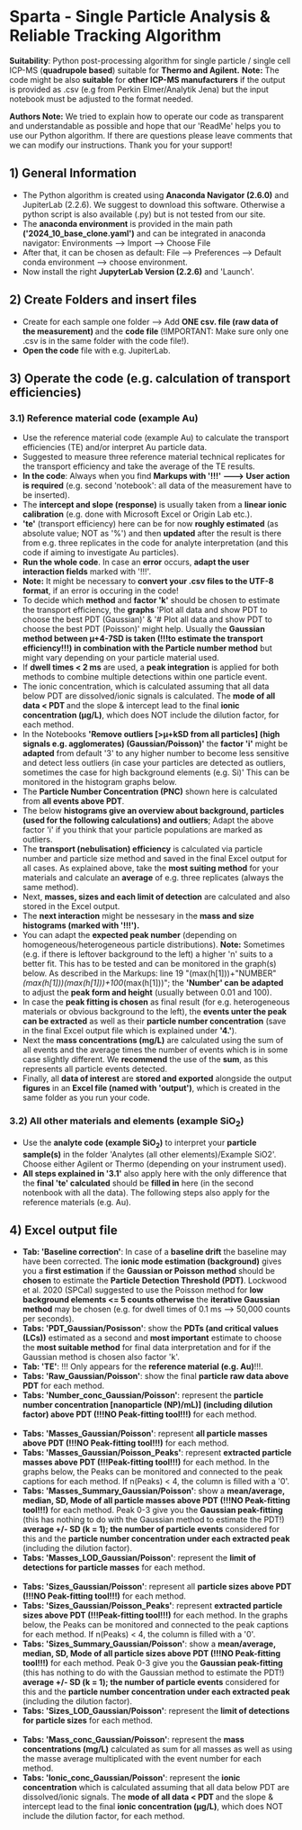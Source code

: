 # Sparta - Single Particle Analysis & Reliable Tracking Algorithm
<b>Suitability</b>: Python post-processing algorithm for single particle / single cell ICP-MS (<b>quadrupole based</b>) suitable for <b>Thermo and Agilent.</b>
<b>Note:</b> The code might be also <b>suitable</b> for <b>other ICP-MS manufacturers</b> if the output is provided as .csv (e.g from Perkin Elmer/Analytik Jena) but the input notebook must be adjusted to the format needed.

<b>Authors Note:</b> We tried to explain how to operate our code as transparent and understandable as possible and hope that our 'ReadMe' helps you to use our Python algorithm. If there are questions please leave comments that we can modify our instructions. Thank you for your support!

## 1)  General Information
* The Python algorithm is created using <b>Anaconda Navigator (2.6.0)</b> and JupiterLab (2.2.6). We suggest to download this software. Otherwise a python script is also available (.py) but is not tested from our site.<br>
* The <b>anaconda environment</b> is provided in the main path <b>('2024_10_base_clone.yaml')</b> and can be integrated in anaconda navigator: Environments --> Import --> Choose File<br>
* After that, it can be chosen as default: File --> Preferences --> Default conda environment --> choose environment. <br>
* Now install the right <b>JupyterLab Version (2.2.6)</b> and 'Launch'.<br>

## 2) Create Folders and insert files
* Create for each sample one folder --> Add <b>ONE csv. file (raw data of the measurement) </b> and the <b>code file </b> (!IMPORTANT: Make sure only one .csv is in the same folder with the code file!). <br>
* <b>Open the code</b> file with e.g. JupiterLab.

## 3) Operate the code (e.g. calculation of transport efficiencies)

### 3.1) Reference material code (example Au)
* Use the reference material code (example Au) to calculate the transport efficiencies (TE) and/or interpret Au particle data. <br>
* Suggested to measure three reference material technical replicates for the transport efficiency and take the average of the TE results. <br>
* <b>In the code</b>: Always when you find <b>Markups with '!!!' ---> User action is required</b> (e.g. second 'notebook': all data of the measurement have to be inserted). <br>
* The <b>intercept and slope (response)</b> is usually taken from a <b>linear ionic calibration</b> (e.g. done with Microsoft Excel or Origin Lab etc.). <br>
* <b>'te'</b> (transport efficiency) here can be for now <b>roughly estimated</b> (as absolute value; NOT as '%') and then <b>updated</b> after the result is there from e.g. three replicates in the code for analyte interpretation (and this code if aiming to investigate Au particles). <br>
* <b>Run the whole code</b>. In case an <b>error</b> occurs, <b>adapt the user interaction fields</b> marked with '!!!'.<br>
* <b>Note:</b> It might be necessary to <b>convert your .csv files to the UTF-8 format</b>, if an error is occuring in the code!
* To decide which <b>method</b> and <b>factor 'k'</b> should be chosen to estimate the transport efficiency, the <b>graphs</b> 'Plot all data and show PDT to choose the best PDT (Gaussian)' & '# Plot all data and show PDT to choose the best PDT (Poisson)' might help. Usually the <b>Gaussian method between µ+4-7SD is taken (!!!to estimate the transport efficiency!!!) in combination with the Particle number method</b> but might vary depending on your particle material used. <br>
* If <b>dwell times < 2 ms</b> are used, a <b>peak integration</b> is applied for both methods to combine multiple detections within one particle event.
* The ionic concentration, which is calculated assuming that all data below PDT are dissolved/ionic signals is calculated. The <b>mode of all data < PDT </b> and the slope & intercept lead to the final <b>ionic concentration (µg/L)</b>, which does NOT include the dilution factor, for each method. <br>
* In the Notebooks <b>'Remove outliers [>µ+kSD from all particles] (high signals e.g. agglomerates) (Gaussian/Poisson)'</b> the <b>factor 'i'</b> might be <b>adapted</b> from default '3' to any higher number to become less sensitive and detect less outliers (in case your particles are detected as outliers, sometimes the case for high background elements (e.g. Si)' This can be monitored in the histogram graphs below. <br>
* The <b>Particle Number Concentration (PNC)</b> shown here is calculated from <b>all events above PDT</b>. <br>
* The below <b>histograms give an overview about background, particles (used for the following calculations) and outliers</b>; Adapt the above factor 'i' if you think that your particle populations are marked as outliers. <br>
* The <b>transport (nebulisation) efficiency</b> is calculated via particle number and particle size method and saved in the final Excel output for all cases. As explained above, take the <b>most suiting method</b> for your materials and calculate an <b>average</b> of e.g. three replicates (always the same method). <br>
* Next, <b>masses, sizes and each limit of detection</b> are calculated and also stored in the Excel output. <br>
* The <b>next interaction</b> might be nessesary in the <b>mass and size histograms (marked with '!!!').</b> <br>
* You can adapt the <b>expected peak number</b> (depending on homogeneous/heterogeneous particle distributions). <b>Note:</b> Sometimes (e.g. if there is leftover background to the left) a higher 'n' suits to a better fit. This has to be tested and can be monitored in the graph(s) below. As described in the Markups: line 19 "(max(h[1]))+"NUMBER"*(max(h[1]))(max(h[1]))+100*(max(h[1]))"; the <b>'Number' can be adapted</b> to adjust the <b>peak form and height</b> (usually between 0.01 and 100). <br>
* In case the <b>peak fitting is chosen</b> as final result (for e.g. heterogeneous materials or obvious background to the left), the <b>events unter the peak can be extracted</b> as well as their <b>particle number concentration</b> (save in the final Excel output file which is explained under <b>'4.'</b>). <br>
* Next the <b>mass concentrations (mg/L)</b> are calculated using the sum of all events and the average times the number of events which is in some case slightly different. We <b>recommend</b> the use of the <b>sum</b>, as this represents all particle events detected. <br>
* Finally, all <b>data of interest</b> are <b>stored and exported</b> alongside the output <b>figures</b> in an <b>Excel file (named with 'output')</b>, which is created in the same folder as you run your code. <br>

### 3.2) All other materials and elements (example SiO<sub>2</sub>)
* Use the <b>analyte code (example SiO<sub>2</sub>)</b> to interpret your <b>particle sample(s)</b> in the folder 'Analytes (all other elements)/Example SiO2'. Choose either Agilent or Thermo (depending on your instrument used). <br>
* <b>All steps explained in '3.1'</b> also apply here with the only difference that the <b>final 'te' calculated</b> should be <b>filled in</b> here (in the second notenbook with all the data). The following steps also apply for the reference materials (e.g. Au).<br>

## 4) Excel output file
* <b>Tab: 'Baseline correction'</b>: In case of a <b>baseline drift</b> the baseline may have been corrected. The <b>ionic mode estimation (background)</b> gives you a <b>first estimation</b> if the <b>Gaussian or Poisson method</b> should be <b>chosen</b> to estimate the <b>Particle Detection Threshold (PDT)</b>. Lockwood et al. 2020 (SPCal) suggested to use the Poisson method for <b>low background elements <= 5 counts otherwise</b> the <b>iterative Gaussian method</b> may be chosen (e.g. for dwell times of 0.1 ms --> 50,000 counts per seconds). <br>
* <b>Tabs: 'PDT_Gaussian/Posisson'</b>: show the <b>PDTs (and critical values (LCs))</b> estimated as a second and <b>most important</b> estimate to choose the <b>most suitable method</b> for final data interpretation and for if the Gaussian method is chosen also factor 'k'. <br>
* <b>Tab: 'TE'</b>: !!! Only appears for the <b>reference material (e.g. Au)</b>!!!. <br>
* <b>Tabs: 'Raw_Gaussian/Poisson'</b>: show the final <b>particle raw data above PDT</b> for each method.
* <b>Tabs: 'Number_conc_Gaussian/Poisson'</b>: represent the <b>particle number concentration [nanoparticle (NP)/mL)] (including dilution factor) above PDT (!!!NO Peak-fitting tool!!!)</b> for each method. <br><br>
* <b>Tabs: 'Masses_Gaussian/Poisson'</b>: represent <b>all particle masses above PDT (!!!NO Peak-fitting tool!!!)</b> for each method. <br>
* <b>Tabs: 'Masses_Gaussian/Poisson_Peaks'</b>: represent <b>extracted particle masses above PDT (!!!Peak-fitting tool!!!)</b> for each method. In the graphs below, the Peaks can be monitored and connected to the peak captions for each method. If n(Peaks) < 4, the column is filled with a '0'.<br>
* <b>Tabs: 'Masses_Summary_Gaussian/Poisson'</b>: show a <b>mean/average, median, SD, Mode of all particle masses above PDT (!!!NO Peak-fitting tool!!!)</b> for each method. Peak 0-3 give you the <b>Gaussian peak-fitting</b> (this has nothing to do with the Gaussian method to estimate the PDT!) <b>average +/- SD (k = 1); the number of particle events</b> considered for this and the <b>particle number concentration under each extracted peak</b> (including the dilution factor). <br>
* <b>Tabs: 'Masses_LOD_Gaussian/Poisson'</b>: represent the <b>limit of detections for particle masses</b> for each method. <br><br>
* <b>Tabs: 'Sizes_Gaussian/Poisson'</b>: represent all <b>particle sizes above PDT (!!!NO Peak-fitting tool!!!)</b> for each method. <br>
* <b>Tabs: 'Sizes_Gaussian/Poisson_Peaks'</b>: represent <b>extracted particle sizes above PDT (!!!Peak-fitting tool!!!)</b> for each method. In the graphs below, the Peaks can be monitored and connected to the peak captions for each method. If n(Peaks) < 4, the column is filled with a '0'.<br>
* <b>Tabs: 'Sizes_Summary_Gaussian/Poisson'</b>: show a <b>mean/average, median, SD, Mode of all particle sizes above PDT (!!!NO Peak-fitting tool!!!)</b> for each method. Peak 0-3 give you the <b>Gaussian peak-fitting</b> (this has nothing to do with the Gaussian method to estimate the PDT!) <b>average +/- SD (k = 1); the number of particle events</b> considered for this and the <b>particle number concentration under each extracted peak</b> (including the dilution factor). <br>
* <b>Tabs: 'Sizes_LOD_Gaussian/Poisson'</b>: represent the <b>limit of detections for particle sizes</b> for each method. <br><br>
* <b>Tabs: 'Mass_conc_Gaussian/Poisson'</b>: represent the <b>mass concentrations (mg/L)</b> calculated as sum for all masses as well as using the masse average multiplicated with the event number for each method. <br>
* <b>Tabs: 'Ionic_conc_Gaussian/Poisson'</b>: represent the <b>ionic concentration</b> which is calculated assuming that all data below PDT are dissolved/ionic signals. The <b>mode of all data < PDT </b> and the slope & intercept lead to the final <b>ionic concentration (µg/L)</b>, which does NOT include the dilution factor, for each method. <br>

